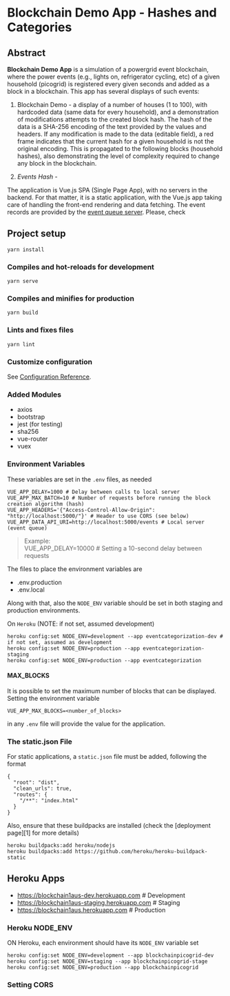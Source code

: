 # Blockchain Demo App - Hashes and Categories

## Abstract

**Blockchain Demo App** is a simulation of a powergrid event blockchain, where the power events (e.g., lights on, refrigerator cycling, etc) of a given household (picogrid) is registered every given seconds and added as a block in a blockchain. This app has several displays of such events:

1. Blockchain Demo - a display of a number of houses (1 to 100), with hardcoded data (same data for every household), and a demonstration of modifications attempts to the created block hash. The hash of the data is a SHA-256 encoding of the text provided by the values and headers. If any modification is made to the data (editable field), a red frame indicates that the current hash for a given household is not the original encoding. This is propagated to the following blocks (household hashes), also demonstrating the level of complexity required to change any block in the blockchain.

1. _Events Hash_ - 

The application is Vue.js SPA (Single Page App), with no servers in the backend. For that matter, it is a static application, with the Vue.js app taking care of handling the front-end rendering and data fetching. The event records are provided by the [event queue server](https://eventqueue.herokuapp.com/events). Please, check 

## Project setup
```
yarn install
```

### Compiles and hot-reloads for development
```
yarn serve
```

### Compiles and minifies for production
```
yarn build
```

### Lints and fixes files
```
yarn lint
```

### Customize configuration
See [Configuration Reference](https://cli.vuejs.org/config/).


### Added Modules
* axios
* bootstrap
* jest (for testing)
* sha256
* vue-router
* vuex

### Environment Variables

These variables are set in the `.env` files, as needed

```
VUE_APP_DELAY=1000 # Delay between calls to local server
VUE_APP_MAX_BATCH=10 # Number of requests before running the block creation algorithm (hash)
VUE_APP_HEADERS='{"Access-Control-Allow-Origin": "http://localhost:5000/"}' # Header to use CORS (see below)
VUE_APP_DATA_API_URI=http://localhost:5000/events # Local server (event queue)
```

> Example:  
  VUE_APP_DELAY=10000 # Setting a 10-second delay between requests

The files to place the environment variables are

* .env.production
* .env.local

Along with that, also the `NODE_ENV` variable should be set in both staging and production environments.

On `Heroku` (NOTE: if not set, assumed development)
```
heroku config:set NODE_ENV=development --app eventcategorization-dev # if not set, assumed as development
heroku config:set NODE_ENV=production --app eventcategorization-staging
heroku config:set NODE_ENV=production --app eventcategorization
```

#### MAX_BLOCKS
It is possible to set the maximum number of blocks that can be displayed. Setting the environment variable
```
VUE_APP_MAX_BLOCKS=<number_of_blocks>
```

in any `.env` file will provide the value for the application.

### The static.json File

For static applications, a `static.json` file must be added, following the format
```
{
  "root": "dist",
  "clean_urls": true,
  "routes": {
    "/**": "index.html"
  }
}
```

Also, ensure that these buildpacks are installed (check the [deployment page][1] for more details)

```
heroku buildpacks:add heroku/nodejs
heroku buildpacks:add https://github.com/heroku/heroku-buildpack-static
```

## Heroku Apps

* https://blockchain1aus-dev.herokuapp.com # Development
* https://blockchain1aus-staging.herokuapp.com # Staging
* https://blockchain1aus.herokuapp.com # Production


### Heroku NODE_ENV

ON Heroku, each environment should have its `NODE_ENV` variable set

```
heroku config:set NODE_ENV=development --app blockchainpicogrid-dev
heroku config:set NODE_ENV=staging --app blockchainpicogrid-stage
heroku config:set NODE_ENV=production --app blockchainpicogrid
```

### Setting CORS

